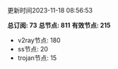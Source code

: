更新时间2023-11-18 08:56:53

**总订阅: 73**
**总节点: 811**
**有效节点: 215**
- v2ray节点: 180
- ss节点: 20
- trojan节点: 15

